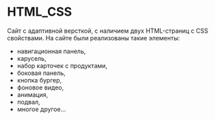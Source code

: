 # HTML_CSS

Сайт с адаптивной версткой, с наличием двух HTML-страниц с CSS свойствами. 
На сайте были реализованы такие элементы:  
- навигационная панель, 
- карусель,
- набор карточек с продуктами,
- боковая панель,
- кнопка бургер,
- фоновое видео,
- анимация,
- подвал,
- многое другое…
